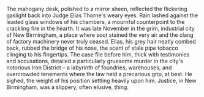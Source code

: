 The mahogany desk, polished to a mirror sheen, reflected the flickering gaslight back into Judge Elias Thorne's weary eyes.  Rain lashed against the leaded glass windows of his chambers, a mournful counterpoint to the crackling fire in the hearth.  It was late November in the grim, industrial city of New Birmingham, a place where soot stained the very air and the clang of factory machinery never truly ceased.  Elias, his grey hair neatly combed back, rubbed the bridge of his nose, the scent of stale pipe tobacco clinging to his fingertips.  The case file before him, thick with testimonies and accusations, detailed a particularly gruesome murder in the city's notorious Iron District – a labyrinth of foundries, warehouses, and overcrowded tenements where the law held a precarious grip, at best.  He sighed, the weight of his position settling heavily upon him. Justice, in New Birmingham, was a slippery, often elusive, thing.
